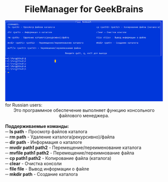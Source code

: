 ﻿<html>
<h1 align="center">FileManager for GeekBrains</h1>
<img src="../../images/screnn.png">
for Russian users:
<br>
<center>Это программное обеспечение выполняет функцию консольного файлового менеджера.</center>
<br><b>Поддерживаемые команды:</b>
<br>─ <b>ls path</b> - Просмотр файлов каталога
<br>─ <b>rm path</b> - Удаление каталога(рекурсивно)/файла
<br>─ <b>dir path</b> - Информация о каталоге
<br>─ <b>mvdir path1 path2</b> - Перемещение/переименование каталога
<br>─ <b>mvfile path1 path2</b> - Перемещение/переимнование файла
<br>─ <b>cp path1 path2</b> - Копирование файла (каталога)
<br>─ <b>clear</b> - Очистка консоли
<br>─ <b>file file</b> - Вывод информации о файле
<br>─ <b>mkdir path</b> - Создание каталога
</html>